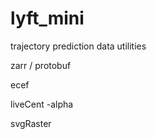 # lyft_mini
trajectory prediction data utilities

 zarr / protobuf 

 ecef

 liveCent -alpha

 svgRaster

